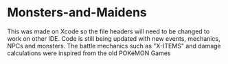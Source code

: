 # Monsters-and-Maidens
 This was made on Xcode so the file headers will need to be changed to work on other IDE.
 Code is still being updated with new events, mechanics, NPCs and monsters.
 The battle mechanics such as "X-ITEMS" and damage calculations were inspired from the old POKéMON Games
